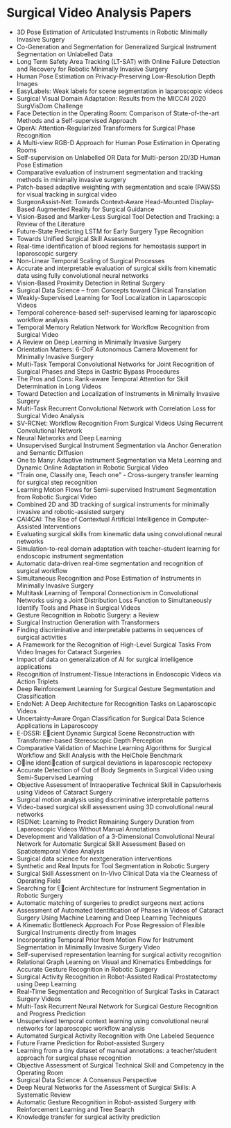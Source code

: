 # Surgical Video Analysis Papers

<ul>

                             

 <li><a target="_blank" href="https://github.com/manjunath5496/Surgical-Video-Analysis-Papers/blob/master/s(1).pdf" style="text-decoration:none;">3D Pose Estimation of Articulated Instruments in Robotic Minimally Invasive Surgery</a></li>

 <li><a target="_blank" href="https://github.com/manjunath5496/Surgical-Video-Analysis-Papers/blob/master/s(2).pdf" style="text-decoration:none;">Co-Generation and Segmentation for Generalized Surgical Instrument Segmentation on Unlabelled Data</a></li>

<li><a target="_blank" href="https://github.com/manjunath5496/Surgical-Video-Analysis-Papers/blob/master/s(3).pdf" style="text-decoration:none;">Long Term Safety Area Tracking (LT-SAT) with Online Failure Detection and Recovery for Robotic Minimally Invasive Surgery</a></li>
 <li><a target="_blank" href="https://github.com/manjunath5496/Surgical-Video-Analysis-Papers/blob/master/s(4).pdf" style="text-decoration:none;">Human Pose Estimation on Privacy-Preserving Low-Resolution Depth Images</a></li>                              
<li><a target="_blank" href="https://github.com/manjunath5496/Surgical-Video-Analysis-Papers/blob/master/s(5).pdf" style="text-decoration:none;">EasyLabels: Weak labels for scene segmentation in laparoscopic videos</a></li>
<li><a target="_blank" href="https://github.com/manjunath5496/Surgical-Video-Analysis-Papers/blob/master/s(6).pdf" style="text-decoration:none;">Surgical Visual Domain Adaptation: Results from the MICCAI 2020 SurgVisDom Challenge</a></li>
 <li><a target="_blank" href="https://github.com/manjunath5496/Surgical-Video-Analysis-Papers/blob/master/s(7).pdf" style="text-decoration:none;">Face Detection in the Operating Room: Comparison of State-of-the-art Methods and a Self-supervised Approach</a></li>

 <li><a target="_blank" href="https://github.com/manjunath5496/Surgical-Video-Analysis-Papers/blob/master/s(8).pdf" style="text-decoration:none;"> OperA: Attention-Regularized Transformers for Surgical Phase Recognition </a></li>
   <li><a target="_blank" href="https://github.com/manjunath5496/Surgical-Video-Analysis-Papers/blob/master/s(9).pdf" style="text-decoration:none;">A Multi-view RGB-D Approach for Human Pose Estimation in Operating Rooms</a></li>
  
   
 <li><a target="_blank" href="https://github.com/manjunath5496/Surgical-Video-Analysis-Papers/blob/master/s(10).pdf" style="text-decoration:none;">Self-supervision on Unlabelled OR Data for Multi-person 2D/3D Human Pose Estimation </a></li>                              
<li><a target="_blank" href="https://github.com/manjunath5496/Surgical-Video-Analysis-Papers/blob/master/s(11).pdf" style="text-decoration:none;">Comparative evaluation of instrument segmentation and tracking methods in minimally invasive surgery</a></li>
<li><a target="_blank" href="https://github.com/manjunath5496/Surgical-Video-Analysis-Papers/blob/master/s(12).pdf" style="text-decoration:none;">Patch-based adaptive weighting with segmentation and scale (PAWSS) for visual tracking in surgical video</a></li>
<li><a target="_blank" href="https://github.com/manjunath5496/Surgical-Video-Analysis-Papers/blob/master/s(13).pdf" style="text-decoration:none;">SurgeonAssist-Net: Towards Context-Aware Head-Mounted Display-Based Augmented Reality for Surgical Guidance</a></li>

<li><a target="_blank" href="https://github.com/manjunath5496/Surgical-Video-Analysis-Papers/blob/master/s(14).pdf" style="text-decoration:none;">Vision-Based and Marker-Less Surgical Tool Detection and Tracking: a Review of the Literature</a></li>
                              
<li><a target="_blank" href="https://github.com/manjunath5496/Surgical-Video-Analysis-Papers/blob/master/s(15).pdf" style="text-decoration:none;">Future-State Predicting LSTM for Early Surgery Type Recognition</a></li>

<li><a target="_blank" href="https://github.com/manjunath5496/Surgical-Video-Analysis-Papers/blob/master/s(16).pdf" style="text-decoration:none;">Towards Unified Surgical Skill Assessment</a></li>

  <li><a target="_blank" href="https://github.com/manjunath5496/Surgical-Video-Analysis-Papers/blob/master/s(17).pdf" style="text-decoration:none;">Real-time identification of blood regions for hemostasis support in laparoscopic surgery</a></li>   
  
<li><a target="_blank" href="https://github.com/manjunath5496/Surgical-Video-Analysis-Papers/blob/master/s(18).pdf" style="text-decoration:none;">Non-Linear Temporal Scaling of Surgical Processes</a></li> 

  
<li><a target="_blank" href="https://github.com/manjunath5496/Surgical-Video-Analysis-Papers/blob/master/s(19).pdf" style="text-decoration:none;">Accurate and interpretable evaluation of surgical skills from kinematic data using fully convolutional neural networks</a></li> 

<li><a target="_blank" href="https://github.com/manjunath5496/Surgical-Video-Analysis-Papers/blob/master/s(20).pdf" style="text-decoration:none;">Vision-Based Proximity Detection in Retinal Surgery</a></li>

<li><a target="_blank" href="https://github.com/manjunath5496/Surgical-Video-Analysis-Papers/blob/master/s(21).pdf" style="text-decoration:none;">Surgical Data Science – from Concepts toward Clinical Translation</a></li>
<li><a target="_blank" href="https://github.com/manjunath5496/Surgical-Video-Analysis-Papers/blob/master/s(22).pdf" style="text-decoration:none;">Weakly-Supervised Learning for Tool Localization in Laparoscopic Videos</a></li> 
 <li><a target="_blank" href="https://github.com/manjunath5496/Surgical-Video-Analysis-Papers/blob/master/s(23).pdf" style="text-decoration:none;">Temporal coherence-based self-supervised learning for laparoscopic workflow analysis</a></li> 
 

   <li><a target="_blank" href="https://github.com/manjunath5496/Surgical-Video-Analysis-Papers/blob/master/s(24).pdf" style="text-decoration:none;">Temporal Memory Relation Network for Workflow Recognition from Surgical Video</a></li>
 
   <li><a target="_blank" href="https://github.com/manjunath5496/Surgical-Video-Analysis-Papers/blob/master/s(25).pdf" style="text-decoration:none;">A Review on Deep Learning in Minimally Invasive Surgery</a></li>                              
 <li><a target="_blank" href="https://github.com/manjunath5496/Surgical-Video-Analysis-Papers/blob/master/s(26).pdf" style="text-decoration:none;">Orientation Matters: 6-DoF Autonomous Camera Movement for Minimally Invasive Surgery</a></li>
 <li><a target="_blank" href="https://github.com/manjunath5496/Surgical-Video-Analysis-Papers/blob/master/s(27).pdf" style="text-decoration:none;">Multi-Task Temporal Convolutional Networks for Joint Recognition of Surgical Phases and Steps in Gastric Bypass Procedures</a></li>
   
 
   <li><a target="_blank" href="https://github.com/manjunath5496/Surgical-Video-Analysis-Papers/blob/master/s(28).pdf" style="text-decoration:none;">The Pros and Cons: Rank-aware Temporal Attention for Skill Determination in Long Videos</a></li>
 
   <li><a target="_blank" href="https://github.com/manjunath5496/Surgical-Video-Analysis-Papers/blob/master/s(29).pdf" style="text-decoration:none;">Toward Detection and Localization of Instruments in Minimally Invasive Surgery </a></li>                              

  <li><a target="_blank" href="https://github.com/manjunath5496/Surgical-Video-Analysis-Papers/blob/master/s(30).pdf" style="text-decoration:none;">Multi-Task Recurrent Convolutional Network with Correlation Loss for Surgical Video Analysis</a></li>
 
   <li><a target="_blank" href="https://github.com/manjunath5496/Surgical-Video-Analysis-Papers/blob/master/s(31).pdf" style="text-decoration:none;">SV-RCNet: Workflow Recognition From Surgical Videos Using Recurrent Convolutional Network</a></li> 
    <li><a target="_blank" href="https://github.com/manjunath5496/Surgical-Video-Analysis-Papers/blob/master/s(32).pdf" style="text-decoration:none;">Neural Networks and Deep Learning</a></li> 

   <li><a target="_blank" href="https://github.com/manjunath5496/Surgical-Video-Analysis-Papers/blob/master/s(33).pdf" style="text-decoration:none;">Unsupervised Surgical Instrument Segmentation via Anchor Generation and Semantic Diffusion</a></li>                              

  <li><a target="_blank" href="https://github.com/manjunath5496/Surgical-Video-Analysis-Papers/blob/master/s(34).pdf" style="text-decoration:none;">One to Many: Adaptive Instrument Segmentation via Meta Learning and Dynamic Online Adaptation in Robotic Surgical Video</a></li> 
 
  <li><a target="_blank" href="https://github.com/manjunath5496/Surgical-Video-Analysis-Papers/blob/master/s(35).pdf" style="text-decoration:none;">"Train one, Classify one, Teach one" - Cross-surgery transfer learning for surgical step recognition</a></li> 

  <li><a target="_blank" href="https://github.com/manjunath5496/Surgical-Video-Analysis-Papers/blob/master/s(36).pdf" style="text-decoration:none;">Learning Motion Flows for Semi-supervised Instrument Segmentation from Robotic Surgical Video</a></li> 
 
<li><a target="_blank" href="https://github.com/manjunath5496/Surgical-Video-Analysis-Papers/blob/master/s(37).pdf" style="text-decoration:none;">Combined 2D and 3D tracking of surgical instruments for minimally invasive and robotic-assisted surgery</a></li>
 <li><a target="_blank" href="https://github.com/manjunath5496/Surgical-Video-Analysis-Papers/blob/master/s(38).pdf" style="text-decoration:none;">CAI4CAI: The Rise of
Contextual Artificial Intelligence in Computer-Assisted Interventions</a></li>
<li><a target="_blank" href="https://github.com/manjunath5496/Surgical-Video-Analysis-Papers/blob/master/s(39).pdf" style="text-decoration:none;">Evaluating surgical skills from kinematic data using convolutional neural networks</a></li>
 <li><a target="_blank" href="https://github.com/manjunath5496/Surgical-Video-Analysis-Papers/blob/master/s(40).pdf" style="text-decoration:none;">Simulation-to-real domain adaptation with teacher–student learning for endoscopic instrument segmentation</a></li>                              
<li><a target="_blank" href="https://github.com/manjunath5496/Surgical-Video-Analysis-Papers/blob/master/s(41).pdf" style="text-decoration:none;">Automatic data-driven real-time segmentation and recognition of surgical workflow</a></li>
<li><a target="_blank" href="https://github.com/manjunath5496/Surgical-Video-Analysis-Papers/blob/master/s(42).pdf" style="text-decoration:none;">Simultaneous Recognition and Pose Estimation of Instruments in Minimally Invasive Surgery</a></li>
 
  <li><a target="_blank" href="https://github.com/manjunath5496/Surgical-Video-Analysis-Papers/blob/master/s(43).pdf" style="text-decoration:none;">Multitask Learning of Temporal Connectionism in Convolutional Networks using a Joint Distribution Loss Function to Simultaneously Identify Tools and Phase in Surgical Videos</a></li>
 <li><a target="_blank" href="https://github.com/manjunath5496/Surgical-Video-Analysis-Papers/blob/master/s(44).pdf" style="text-decoration:none;">Gesture Recognition in Robotic Surgery: a Review</a></li>
   <li><a target="_blank" href="https://github.com/manjunath5496/Surgical-Video-Analysis-Papers/blob/master/s(45).pdf" style="text-decoration:none;">Surgical Instruction Generation with Transformers</a></li>  
   
<li><a target="_blank" href="https://github.com/manjunath5496/Surgical-Video-Analysis-Papers/blob/master/s(46).pdf" style="text-decoration:none;">Finding discriminative and interpretable patterns in sequences of surgical activities</a></li> 
                             
<li><a target="_blank" href="https://github.com/manjunath5496/Surgical-Video-Analysis-Papers/blob/master/s(47).pdf" style="text-decoration:none;">A Framework for the Recognition of High-Level Surgical Tasks From Video Images for Cataract Surgeries</a></li>
<li><a target="_blank" href="https://github.com/manjunath5496/Surgical-Video-Analysis-Papers/blob/master/s(48).pdf" style="text-decoration:none;">Impact of data on generalization of AI for surgical intelligence applications</a></li>

<li><a target="_blank" href="https://github.com/manjunath5496/Surgical-Video-Analysis-Papers/blob/master/s(49).pdf" style="text-decoration:none;">Recognition of Instrument-Tissue Interactions in Endoscopic Videos via Action Triplets</a></li>
                              
<li><a target="_blank" href="https://github.com/manjunath5496/Surgical-Video-Analysis-Papers/blob/master/s(50).pdf" style="text-decoration:none;">Deep Reinforcement Learning for Surgical Gesture Segmentation and Classification</a></li>
<li><a target="_blank" href="https://github.com/manjunath5496/Surgical-Video-Analysis-Papers/blob/master/s(51).pdf" style="text-decoration:none;">EndoNet: A Deep Architecture for Recognition Tasks on Laparoscopic Videos</a></li>
<li><a target="_blank" href="https://github.com/manjunath5496/Surgical-Video-Analysis-Papers/blob/master/s(52).pdf" style="text-decoration:none;">Uncertainty-Aware Organ Classification for Surgical Data Science Applications in Laparoscopy</a></li>

<li><a target="_blank" href="https://github.com/manjunath5496/Surgical-Video-Analysis-Papers/blob/master/s(53).pdf" style="text-decoration:none;">E-DSSR: Ecient Dynamic Surgical Scene Reconstruction with Transformer-based Stereoscopic Depth Perception</a></li>
 
<li><a target="_blank" href="https://github.com/manjunath5496/Surgical-Video-Analysis-Papers/blob/master/s(54).pdf" style="text-decoration:none;">Comparative Validation of Machine Learning Algorithms for Surgical Workflow and Skill Analysis with the HeiChole Benchmark </a></li>

<li><a target="_blank" href="https://github.com/manjunath5496/Surgical-Video-Analysis-Papers/blob/master/s(55).pdf" style="text-decoration:none;">Oine identication of surgical deviations in laparoscopic rectopexy</a></li>
 
  <li><a target="_blank" href="https://github.com/manjunath5496/Surgical-Video-Analysis-Papers/blob/master/s(56).pdf" style="text-decoration:none;">Accurate Detection of Out of Body Segments in Surgical Video using Semi-Supervised Learning </a></li>                              

  <li><a target="_blank" href="https://github.com/manjunath5496/Surgical-Video-Analysis-Papers/blob/master/s(57).pdf" style="text-decoration:none;">Objective Assessment of Intraoperative Technical Skill in Capsulorhexis using Videos of Cataract Surgery</a></li>
 
   <li><a target="_blank" href="https://github.com/manjunath5496/Surgical-Video-Analysis-Papers/blob/master/s(58).pdf" style="text-decoration:none;">Surgical motion analysis using discriminative interpretable patterns</a></li>
    <li><a target="_blank" href="https://github.com/manjunath5496/Surgical-Video-Analysis-Papers/blob/master/s(59).pdf" style="text-decoration:none;">Video-based surgical skill assessment using 3D convolutional neural networks</a></li>
 
  <li><a target="_blank" href="https://github.com/manjunath5496/Surgical-Video-Analysis-Papers/blob/master/s(60).pdf" style="text-decoration:none;">RSDNet: Learning to Predict Remaining Surgery Duration from Laparoscopic Videos Without Manual Annotations </a></li>
 
   <li><a target="_blank" href="https://github.com/manjunath5496/Surgical-Video-Analysis-Papers/blob/master/s(61).pdf" style="text-decoration:none;">Development and Validation of a 3-Dimensional Convolutional Neural Network for Automatic Surgical Skill Assessment Based on Spatiotemporal Video Analysis</a></li>
 
   <li><a target="_blank" href="https://github.com/manjunath5496/Surgical-Video-Analysis-Papers/blob/master/s(62).pdf" style="text-decoration:none;">Surgical data science for nextgeneration interventions</a></li>
 
   <li><a target="_blank" href="https://github.com/manjunath5496/Surgical-Video-Analysis-Papers/blob/master/s(63).pdf" style="text-decoration:none;">Synthetic and Real Inputs for Tool Segmentation in Robotic Surgery</a></li>                              

  <li><a target="_blank" href="https://github.com/manjunath5496/Surgical-Video-Analysis-Papers/blob/master/s(64).pdf" style="text-decoration:none;">Surgical Skill Assessment on In-Vivo Clinical Data via the Clearness of Operating Field</a></li>
 
   <li><a target="_blank" href="https://github.com/manjunath5496/Surgical-Video-Analysis-Papers/blob/master/s(65).pdf" style="text-decoration:none;">Searching for Ecient Architecture for Instrument Segmentation in Robotic Surgery </a></li> 

   <li><a target="_blank" href="https://github.com/manjunath5496/Surgical-Video-Analysis-Papers/blob/master/s(66).pdf" style="text-decoration:none;">Automatic matching of surgeries to predict surgeons next actions</a></li> 
 
   <li><a target="_blank" href="https://github.com/manjunath5496/Surgical-Video-Analysis-Papers/blob/master/s(67).pdf" style="text-decoration:none;">Assessment of Automated Identification of Phases in Videos of Cataract Surgery Using Machine Learning and Deep Learning Techniques</a></li>                              

  <li><a target="_blank" href="https://github.com/manjunath5496/Surgical-Video-Analysis-Papers/blob/master/s(68).pdf" style="text-decoration:none;">A Kinematic Bottleneck Approach For Pose Regression of Flexible Surgical Instruments directly from Images</a></li> 
 
  
   <li><a target="_blank" href="https://github.com/manjunath5496/Surgical-Video-Analysis-Papers/blob/master/s(69).pdf" style="text-decoration:none;">Incorporating Temporal Prior from Motion Flow for Instrument Segmentation in Minimally Invasive Surgery Video</a></li>                              

  <li><a target="_blank" href="https://github.com/manjunath5496/Surgical-Video-Analysis-Papers/blob/master/s(70).pdf" style="text-decoration:none;">Self-supervised representation learning for surgical activity recognition</a></li> 
  
 
 <li><a target="_blank" href="https://github.com/manjunath5496/Surgical-Video-Analysis-Papers/blob/master/s(71).pdf" style="text-decoration:none;">Relational Graph Learning on Visual and Kinematics Embeddings for Accurate Gesture Recognition in Robotic Surgery</a></li>
 
 <li><a target="_blank" href="https://github.com/manjunath5496/Surgical-Video-Analysis-Papers/blob/master/s(72).pdf" style="text-decoration:none;">Surgical Activity Recognition in Robot-Assisted Radical Prostatectomy using Deep Learning</a></li> 
 
 
 <li><a target="_blank" href="https://github.com/manjunath5496/Surgical-Video-Analysis-Papers/blob/master/s(73).pdf" style="text-decoration:none;">Real-Time Segmentation and Recognition of Surgical Tasks in Cataract Surgery Videos</a></li>
  <li><a target="_blank" href="https://github.com/manjunath5496/Surgical-Video-Analysis-Papers/blob/master/s(74).pdf" style="text-decoration:none;">Multi-Task Recurrent Neural Network for Surgical Gesture Recognition and Progress Prediction</a></li>
    <li><a target="_blank" href="https://github.com/manjunath5496/Surgical-Video-Analysis-Papers/blob/master/s(75).pdf" style="text-decoration:none;">Unsupervised temporal context learning using convolutional neural networks for laparoscopic workflow analysis</a></li>                        
<li><a target="_blank" href="https://github.com/manjunath5496/Surgical-Video-Analysis-Papers/blob/master/s(76).pdf" style="text-decoration:none;">Automated Surgical Activity Recognition with One Labeled Sequence</a></li>

 <li><a target="_blank" href="https://github.com/manjunath5496/Surgical-Video-Analysis-Papers/blob/master/s(77).pdf" style="text-decoration:none;">Future Frame Prediction for Robot-assisted Surgery</a></li> 
 
 
 <li><a target="_blank" href="https://github.com/manjunath5496/Surgical-Video-Analysis-Papers/blob/master/s(78).pdf" style="text-decoration:none;">Learning from a tiny dataset of manual annotations: a teacher/student approach for surgical phase recognition</a></li>
  <li><a target="_blank" href="https://github.com/manjunath5496/Surgical-Video-Analysis-Papers/blob/master/s(79).pdf" style="text-decoration:none;">Objective Assessment of
Surgical Technical Skill and Competency in the Operating Room</a></li>


 <li><a target="_blank" href="https://github.com/manjunath5496/Surgical-Video-Analysis-Papers/blob/master/s(80).pdf" style="text-decoration:none;">Surgical Data Science:
A Consensus Perspective</a></li> 
 
 
 <li><a target="_blank" href="https://github.com/manjunath5496/Surgical-Video-Analysis-Papers/blob/master/s(81).pdf" style="text-decoration:none;">Deep Neural Networks for the Assessment of Surgical Skills: A Systematic Review</a></li>
  <li><a target="_blank" href="https://github.com/manjunath5496/Surgical-Video-Analysis-Papers/blob/master/s(82).pdf" style="text-decoration:none;">Automatic Gesture Recognition in Robot-assisted Surgery with Reinforcement Learning and Tree Search</a></li>

 <li><a target="_blank" href="https://github.com/manjunath5496/Surgical-Video-Analysis-Papers/blob/master/s(83).pdf" style="text-decoration:none;">Knowledge transfer for surgical activity prediction</a></li>
  </ul>

